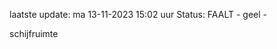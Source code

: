 laatste update: 
ma 13-11-2023 15:02   uur 
Status: FAALT - geel - 
<div class="service Y">schijfruimte</div>